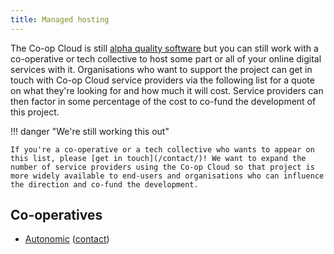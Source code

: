 ```yaml
---
title: Managed hosting
---
```


The Co-op Cloud is still [alpha quality software](https://en.wikipedia.org/wiki/Software_release_life_cycle#Alpha) but you can still work with a co-operative or tech collective to host some part or all of your online digital services with it. Organisations who want to support the project can get in touch with Co-op Cloud service providers via the following list for a quote on what they're looking for and how much it will cost. Service providers can then factor in some percentage of the cost to co-fund the development of this project.

!!! danger "We're still working this out"

    If you're a co-operative or a tech collective who wants to appear on this list, please [get in touch](/contact/)! We want to expand the number of service providers using the Co-op Cloud so that project is more widely available to end-users and organisations who can influence the direction and co-fund the development.

## Co-operatives

- [Autonomic](https://autonomic.zone) ([contact](mailto:helo@autonomic.zone))
